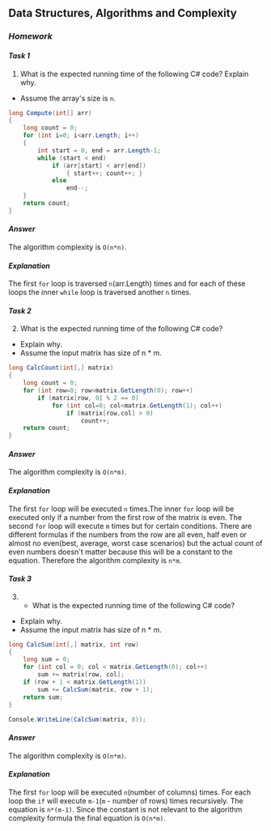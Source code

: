 ## Data Structures, Algorithms and Complexity
### _Homework_
#### _Task 1_
1. What is the expected running time of the following C# code? Explain why.
  - Assume the array's size is `n`.

```cs
long Compute(int[] arr)
{
    long count = 0;
    for (int i=0; i<arr.Length; i++)
    {
        int start = 0, end = arr.Length-1;
        while (start < end)
            if (arr[start] < arr[end])
                { start++; count++; }
            else 
                end--;
    }
    return count;
}
```
#### _Answer_
The algorithm complexity is `O(n*n)`. 
#### _Explanation_
The first `for` loop is traversed `n`(arr.Length) times and for each of these loops the inner `while` loop is traversed another `n` times.

#### _Task 2_
2. What is the expected running time of the following C# code?
  - Explain why.
  - Assume the input matrix has size of n * m.

```cs
long CalcCount(int[,] matrix)
{
    long count = 0;
    for (int row=0; row<matrix.GetLength(0); row++)
        if (matrix[row, 0] % 2 == 0)
            for (int col=0; col<matrix.GetLength(1); col++)
                if (matrix[row,col] > 0)
                    count++;
    return count;
}
```
#### _Answer_
The algorithm complexity is `O(n*m)`. 
#### _Explanation_
The first `for` loop will be executed `n` times.The inner `for` loop will be executed only if a number from the first row of the matrix is even. The second `for` loop will execute `m` times but for certain conditions. There are different formulas if the numbers from the row are all even, half even or almost no even(best, average, worst case scenarios) but the actual count of even numbers doesn't matter because this will  be a constant to the equation. Therefore the algorithm complexity is `n*m`.
#### _Task 3_
3. * What is the expected running time of the following C# code?
  - Explain why.
  - Assume the input matrix has size of n * m.

```cs
long CalcSum(int[,] matrix, int row)
{
    long sum = 0;
    for (int col = 0; col < matrix.GetLength(0); col++) 
        sum += matrix[row, col];
    if (row + 1 < matrix.GetLength(1)) 
        sum += CalcSum(matrix, row + 1);
    return sum;
}

Console.WriteLine(CalcSum(matrix, 0));
```
#### _Answer_
The algorithm complexity is `O(n*m)`. 
#### _Explanation_
The first `for` loop will be executed `n`(number of columns) times. For each loop the `if` will execute `m-1`(`m` - number of rows) times recursively. The equation is `n*(m-1)`. Since the constant is not relevant to the algorithm complexity formula the final equation is `O(n*m)`.